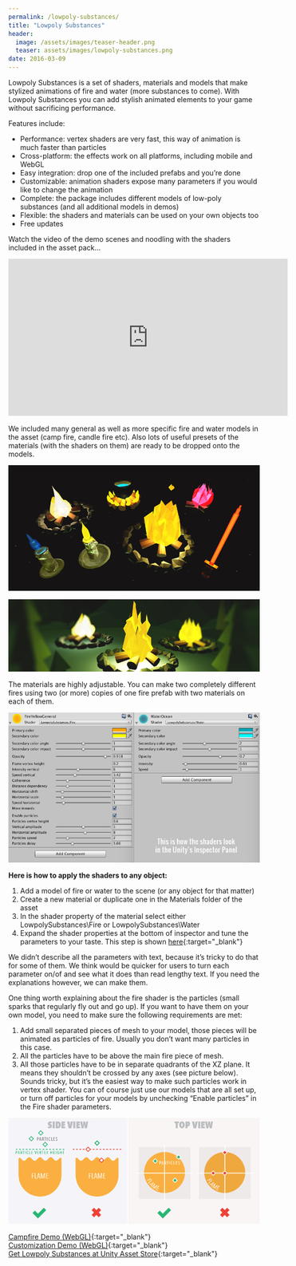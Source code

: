 ```yaml
---
permalink: /lowpoly-substances/
title: "Lowpoly Substances"
header:
  image: /assets/images/teaser-header.png
  teaser: assets/images/lowpoly-substances.png
date: 2016-03-09
---
```


Lowpoly Substances is a set of shaders, materials and models that make stylized animations of fire and water (more substances to come). With Lowpoly Substances you can add stylish animated elements to your game without sacrificing performance.

Features include:
  * Performance: vertex shaders are very fast, this way of animation is much faster than particles
  * Cross-platform: the effects work on all platforms, including mobile and WebGL
  * Easy integration: drop one of the included prefabs and you’re done
  * Customizable: animation shaders expose many parameters if you would like to change the animation
  * Complete: the package includes different models of low-poly substances (and all additional models in demos)
  * Flexible: the shaders and materials can be used on your own objects too
  * Free updates

Watch the video of the demo scenes and noodling with the shaders included in the asset pack…  

<iframe width="560" height="315" src="https://www.youtube.com/embed/hUS8_1_FMpk" title="YouTube video player" frameborder="0" allow="accelerometer; autoplay; clipboard-write; encrypted-media; gyroscope; picture-in-picture" allowfullscreen></iframe>  

We included many general as well as more specific fire and water models in the asset (camp fire, candle fire etc). Also lots of useful presets of the materials (with the shaders on them) are ready to be dropped onto the models.

![](/assets/images/lowpoly-substances-web-post2.png)  

![](/assets/images/lowpoly-substances-web-post.png)  

The materials are highly adjustable. You can make two completely different fires using two (or more) copies of one fire prefab with two materials on each of them.  

![](/assets/images/lowpoly-substances-web-post3.png)

**Here is how to apply the shaders to any object:**  

1. Add a model of fire or water to the scene (or any object for that matter)
2. Create a new material or duplicate one in the Materials folder of the asset
3. In the shader property of the material select either LowpolySubstances\Fire or LowpolySubstances\Water
4. Expand the shader properties at the bottom of inspector and tune the parameters to your taste. This step is shown [here](https://youtu.be/hUS8_1_FMpk?t=47s){:target="_blank"}

We didn’t describe all the parameters with text, because it’s tricky to do that for some of them. We think would be quicker for users to turn each parameter on/of and see what it does than read lengthy text. If you need the explanations however, we can make them.

One thing worth explaining about the fire shader is the particles (small sparks that regularly fly out and go up). If you want to have them on your own model, you need to make sure the following requirements are met:
1. Add small separated pieces of mesh to your model, those pieces will be animated as particles of fire. Usually you don’t want many particles in this case.
2. All the particles have to be above the main fire piece of mesh.
3. All those particles have to be in separate quadrants of the XZ plane. It means they shouldn’t be crossed by any axes (see picture below).
Sounds tricky, but it’s the easiest way to make such particles work in vertex shader. You can of course just use our models that are all set up, or turn off particles for your models by unchecking “Enable particles” in the Fire shader parameters.

![](/assets/images/lowpoly-fire-instructions.png)

[Campfire Demo (WebGL)](http://dustyroom.com/lowpoly-substances/demo1/){:target="_blank"}  
[Customization Demo (WebGL)](http://dustyroom.com/lowpoly-substances/demo2/){:target="_blank"}  
[Get Lowpoly Substances at Unity Asset Store](https://assetstore.unity.com/packages/slug/57242?aid=1101lHzQ){:target="_blank"}  
